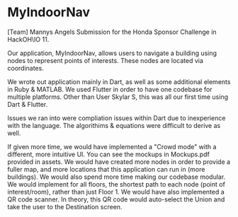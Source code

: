 # MyIndoorNav
[Team] Mannys Angels
Submission for the Honda Sponsor Challenge in HackOH\IO 11.

Our application, MyIndoorNav, allows users to navigate a building using nodes to represent points of interests. These nodes are located via coordinates.

We wrote out application mainly in Dart, as well as some additional elements in Ruby & MATLAB. We used Flutter in order to have one codebase for multiple platforms. Other than User Skylar S, this was all our first time using Dart & Flutter. 

Issues we ran into were compliation issues within Dart due to inexperience with the language. The algorithims & equations were difficult to derive as well.

If given more time, we would have implemented a "Crowd mode" with a different, more intuitive UI. You can see the mockups in Mockups.pdf provided in assets. We would have created more nodes in order to provide a fuller map, and more locations that this application can run in (more buildings). We would also spend more time making our codebase modular. We would implement for all floors, the shortest path to each node (point of interest/room), rather than just Floor 1. We would have also implemented a QR code scanner. In theory, this QR code would auto-select the Union and take the user to the Destination screen.

